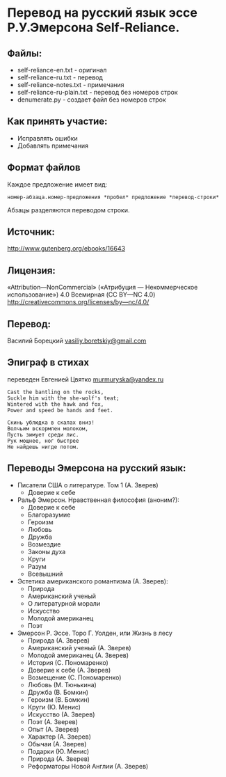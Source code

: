 # Перевод на русский язык эссе Р.У.Эмерсона  Self-Reliance.

## Файлы:
* self-reliance-en.txt - оригинал
* self-reliance-ru.txt - перевод
* self-reliance-notes.txt - примечания
* self-reliance-ru-plain.txt - перевод без номеров строк
* denumerate.py - создает файл без номеров строк 

## Как принять участие:
* Исправлять ошибки
* Добавлять примечания

## Формат файлов
Каждое предложение имеет вид:

	номер-абзаца.номер-предложения *пробел* предложение *перевод-строки*

Абзацы разделяются переводом строки.

## Источник:
http://www.gutenberg.org/ebooks/16643

## Лицензия:
«Attribution—NonCommercial» («Атрибуция — Некоммерческое использование») 4.0 Всемирная (CC BY—NC 4.0) http://creativecommons.org/licenses/by—nc/4.0/

## Перевод:
Василий Борецкий vasiliy.boretskiy@gmail.com

## Эпиграф в стихах
переведен Евгенией Цвятко murmuryska@yandex.ru

	Cast the bantling on the rocks,
	Suckle him with the she-wolf's teat;
	Wintered with the hawk and fox,
	Power and speed be hands and feet.

	Скинь ублюдка в скалах вниз!
	Волчьим вскормлен молоком,
	Пусть зимует среди лис.
	Рук мощнее, ног быстрее
	Не найдешь нигде потом. 

## Переводы Эмерсона на русский язык:
* Писатели США о литературе. Том 1 (А. Зверев)
  * Доверие к себе
* Ральф Эмерсон. Нравственная философия (аноним?):
  * Доверие к себе
  * Благоразумие
  * Героизм
  * Любовь
  * Дружба
  * Возмездие
  * Законы духа
  * Круги
  * Разум
  * Всевышний
* Эстетика американского романтизма (А. Зверев):
  * Природа
  * Американский ученый
  * О литературной морали
  * Искусство
  * Молодой американец
  * Поэт
* Эмерсон Р. Эссе. Торо Г. Уолден, или Жизнь в лесу
  * Природа (А. Зверев)
  * Американский ученый (А. Зверев)
  * Молодой американец (А. Зверев)
  * История (С. Пономаренко)
  * Доверие к себе (А. Зверев)
  * Возмещение (С. Пономаренко)
  * Любовь (М. Тюнькина)
  * Дружба (В. Бомкин)
  * Героизм (В. Бомкин)
  * Круги (Ю. Менис)
  * Искусство (А. Зверев)
  * Поэт (А. Зверев)
  * Опыт (А. Зверев)
  * Характер (А. Зверев)
  * Обычаи (А. Зверев)
  * Подарки (Ю. Менис)
  * Природа (А. Зверев)
  * Реформаторы Новой Англии (А. Зверев)
